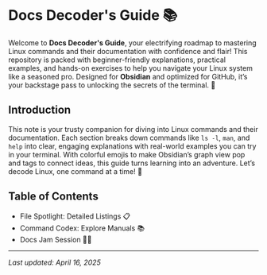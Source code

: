# Docs Decoder's Guide 📚

Welcome to **Docs Decoder's Guide**, your electrifying roadmap to mastering Linux commands and their documentation with confidence and flair! This repository is packed with beginner-friendly explanations, practical examples, and hands-on exercises to help you navigate your Linux system like a seasoned pro. Designed for **Obsidian** and optimized for GitHub, it’s your backstage pass to unlocking the secrets of the terminal. 🚀

## Introduction

This note is your trusty companion for diving into Linux commands and their documentation. Each section breaks down commands like `ls -l`, `man`, and `help` into clear, engaging explanations with real-world examples you can try in your terminal. With colorful emojis to make Obsidian’s graph view pop and tags to connect ideas, this guide turns learning into an adventure. Let’s decode Linux, one command at a time! 🌟

## Table of Contents

- File Spotlight: Detailed Listings 📋
- Command Codex: Explore Manuals 📚
- Docs Jam Session 🏋️‍♂️

---

_Last updated: April 16, 2025_